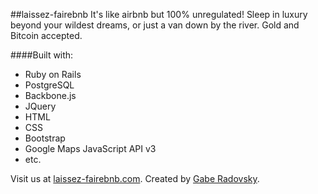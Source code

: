 ##laissez-fairebnb
It's like airbnb but 100% unregulated! Sleep in luxury beyond your wildest dreams, or just a van down by the river. Gold and Bitcoin accepted.

####Built with:
- Ruby on Rails
- PostgreSQL
- Backbone.js
- JQuery
- HTML
- CSS
- Bootstrap
- Google Maps JavaScript API v3
- etc.

Visit us at [laissez-fairebnb.com](http://www.laissez-fairebnb.com/).
Created by [Gabe Radovsky](http://lnkd.in/2yiksZ).
